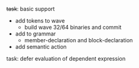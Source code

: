 ~~task~~: basic support
  * add tokens to wave
    * build wave 32/64 binaries and commit
  * add to grammar
    * member-declaration and block-declaration
  * add semantic action

task: defer evaluation of dependent expression